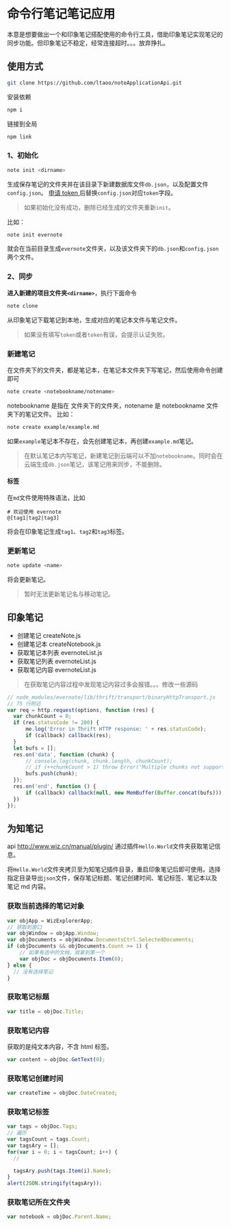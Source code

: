 # 命令行笔记笔记应用

本意是想要做出一个和印象笔记搭配使用的命令行工具，借助印象笔记实现笔记的同步功能。但印象笔记不稳定，经常连接超时。。。放弃挣扎。


## 使用方式

```bash
git clone https://github.com/ltaoo/noteApplicationApi.git
```

安装依赖
```bash
npm i
```

链接到全局
```bash
npm link
```


### 1、初始化

```bash
note init <dirname>
```
生成保存笔记的文件夹<dirname>并在该目录下新建数据库文件`db.json`，以及配置文件`config.json`。
[申请 token ](https://sandbox.evernote.com/api/DeveloperToken.action) 后替换`config.json`对应`token`字段。

> 如果初始化没有成功，删除已经生成的文件夹重新`init`。

比如：
```bash
note init evernote
```
就会在当前目录生成`evernote`文件夹，以及该文件夹下的`db.json`和`config.json`两个文件。

### 2、同步
**进入新建的项目文件夹`<dirname>`**，执行下面命令
```bash
note clone
```
从印象笔记下载笔记到本地，生成对应的笔记本文件与笔记文件。
> 如果没有填写`token`或者`token`有误，会提示认证失败。

### 新建笔记

在<dirname>文件夹下的文件夹，都是笔记本，在笔记本文件夹下写笔记，然后使用命令创建即可
```bash
note create <notebookname/notename>
```
notebookname 是指在 <dirname> 文件夹下的文件夹，notename 是 notebookname 文件夹下的笔记文件。
比如：
```bash
note create example/example.md
```

如果`example`笔记本不存在，会先创建笔记本，再创建`example.md`笔记。
> 在默认笔记本内写笔记，新建笔记到云端可以不加`notebookname`。同时会在云端生成`db.json`笔记，该笔记用来同步，不能删除。


#### 标签
在`md`文件使用特殊语法，比如
```
# 欢迎使用 evernote
@[tag1|tag2|tag3]
```

将会在印象笔记生成`tag1`、`tag2`和`tag3`标签。

### 更新笔记
```bash
note update <name>
```

将会更新笔记。
> 暂时无法更新笔记名与移动笔记。


## 印象笔记

- 创建笔记 
createNote.js
- 创建笔记本 
createNotebook.js
- 获取笔记本列表
evernoteList.js
- 获取笔记列表
evernoteList.js
- 获取笔记内容
evernoteList.js

> 在获取笔记内容过程中发现笔记内容过多会报错。。。修改一些源码
```javascript
// node_modules/evernote/lib/thrift/transport/binaryHttpTransport.js
// 75 行附近
var req = http.request(options, function (res) {
  var chunkCount = 0;
  if (res.statusCode != 200) {
      me.log('Error in Thrift HTTP response: ' + res.statusCode);
      if (callback) callback(res);
  }
  let bufs = [];
  res.on('data', function (chunk) {
      // console.log(chunk, chunk.length, chunkCount);
      // if (++chunkCount > 1) throw Error('Multiple chunks not supported in BinaryHttpTransport');
      bufs.push(chunk);
  });
  res.on('end', function () {
      if (callback) callback(null, new MemBuffer(Buffer.concat(bufs)));
  })
});
```

## 为知笔记
api http://www.wiz.cn/manual/plugin/ 
通过插件`Hello.World`文件夹获取笔记信息。

将`Hello.World`文件夹拷贝至为知笔记插件目录，重启印象笔记后即可使用。选择指定目录导出`json`文件，保存笔记标题、笔记创建时间、笔记标签、笔记本以及笔记 md 内容。

### 获取当前选择的笔记对象
```javascript
var objApp = WizExplorerApp;
// 获取到窗口
var objWindow = objApp.Window;
var objDocuments = objWindow.DocumentsCtrl.SelectedDocuments;
if (objDocuments && objDocuments.Count >= 1) {
    // 如果有选中的文档，就拿到第一个
    var objDoc = objDocuments.Item(0);
} else {
  // 没有选择笔记
}
```

### 获取笔记标题
```javascript
var title = objDoc.Title;
```

### 获取笔记内容
获取的是纯文本内容，不含 html 标签。
```javascript
var content = objDoc.GetText(0);
```

### 获取笔记创建时间
```javascript
var createTime = objDoc.DateCreated;
```

### 获取笔记标签
```javascript
var tags = objDoc.Tags;
// 遍历
var tagsCount = tags.Count;
var tagsAry = [];
for(var i = 0; i < tagsCount; i++) {
  //

  tagsAry.push(tags.Item(i).Name);
}
alert(JSON.stringify(tagsAry));
```

### 获取笔记所在文件夹
```javascript
var notebook = objDoc.Parent.Name;
```